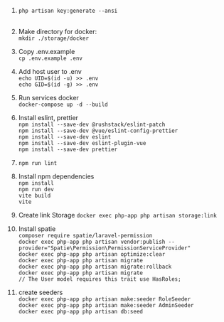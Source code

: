 1) `php artisan key:generate --ansi` <br><br>

2) Make directory for docker: <br>
   `mkdir ./storage/docker` <br>

3) Copy .env.example <br>
   `cp .env.example .env` <br>

4) Add host user to .env <br>
   `echo UID=$(id -u) >> .env` <br>
   `echo GID=$(id -g) >> .env` <br>

5) Run services docker <br>
   `docker-compose up -d --build` <br>

6) Install eslint, prettier <br>
    `npm install --save-dev @rushstack/eslint-patch` <br>
    `npm install --save-dev @vue/eslint-config-prettier` <br>
    `npm install --save-dev eslint` <br>
    `npm install --save-dev eslint-plugin-vue` <br>
    `npm install --save-dev prettier` <br>

7) `npm run lint` <br>

8) Install npm dependencies <br>
    `npm install` <br>
    `npm run dev` <br>
    `vite build` <br>
    `vite` <br>

9) Create link Storage
    `docker exec php-app php artisan storage:link`<br> 

10) Install spatie <br>
    `composer require spatie/laravel-permission` <br>
    `docker exec php-app php artisan vendor:publish --provider="Spatie\Permission\PermissionServiceProvider"` <br>
    `docker exec php-app php artisan optimize:clear` <br>
    `docker exec php-app php artisan migrate`<br>
    `docker exec php-app php artisan migrate:rollback`<br>
    `docker exec php-app php artisan migrate` <br>
    `// The User model requires this trait
    use HasRoles;`<br>

11) create seeders <br>
    `docker exec php-app php artisan make:seeder RoleSeeder` <br>
    `docker exec php-app php artisan make:seeder AdminSeeder` <br>
    `docker exec php-app php artisan db:seed` <br>
